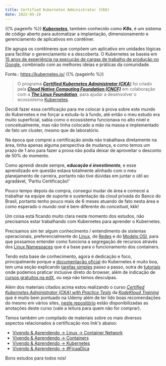 ```yaml
---
title: Certified Kubernetes Administrator (CKA)
date: 2022-05-19
---
```


{{% pageinfo %}}
[***Kubernetes***](https://kubernetes.io/docs/concepts/overview/what-is-kubernetes/), também conhecido como ***K8s***, é um sistema de código aberto para automatizar a implantação, dimensionamento e gerenciamento de aplicativos em contêiner.

Ele agrupa os contêineres que compõem um aplicativo em unidades lógicas para facilitar o gerenciamento e a descoberta. O Kubernetes se baseia em [15 anos de experiência na execução de cargas de trabalho de produção no Google](https://queue.acm.org/detail.cfm?id=2898444), combinado com as melhores ideias e práticas da comunidade.

Fonte.: <https://kubernetes.io/>
{{% /pageinfo %}}

> O programa [***Certified Kubernetes Administrator (CKA**)*](https://www.cncf.io/certification/cka/) foi criado pela [***Cloud Native Computing Foundation (CNCF)***](https://www.cncf.io/) em colaboração com a [***The Linux Foundation***](https://training.linuxfoundation.org/certification/certified-kubernetes-administrator-cka/), para ajudar a desenvolver o ecossistema [Kubernetes](https://kubernetes.io/).

Decidi fazer essa certificação para me colocar à prova sobre este mundo do Kubernetes e me forçar a estuda-lo à fundo, até então o meu estudo era muito superficial, sabia como o ecossistema funcionava no alto nível e conceitualmente, mas não tinha colocado a mão na massa e implementado de fato um cluster, mesmo que de laboratório.

Na época que comprei a certificação ainda não trabalhava diretamente na área, tinha apenas alguma perspectiva de mudança, e como temos um prazo de 1 ano para fazer a prova não podia deixar de aproveitar o desconto de 50% do momento.

Como aprendi desde sempre, ***educação é investimento***, e esse aprendizado em questão estava totalmente alinhado com o meu planejamento de carreira, portanto não tive dúvidas em juntar o útil ao agradável, 'Partiu Certificação!'

Pouco tempo depois da compra, consegui mudar de área e comecei a trabalhar na equipe de suporte e sustentação da cloud privada do Banco do Brasil, portanto tenho pouco mais de 6 meses atuando de fato nesta área e como esperado o *mundo real* é bem diferente do *conceitual*, kkk!

Um coisa está ficando muito clara neste momento dos estudos, não precisamos estar trabalhando com Kubernetes para aprender o Kubernetes.

Precisamos sim ter algum conhecimento / entendimento de sistemas operacionais, preferencialmente do [Linux](https://en.wikipedia.org/wiki/Linux), de [Redes](https://en.wikipedia.org/wiki/Computer_network) e do [Modelo OSI](https://en.wikipedia.org/wiki/OSI_model), para que possamos entender como funciona a segregação de recursos através dos [Linux Namespaces](https://en.wikipedia.org/wiki/Linux_namespaces) que é a base para o funcionamento dos containers.

Tendo esta base de conhecimento, agora é dedicação e foco, principalmente porque a [documentação oficial](https://kubernetes.io/docs/home/) do Kubernetes é muito boa, tem uma seção explicando [tarefas simples](https://kubernetes.io/docs/tasks/) passo a passo, outra de [tutoriais](https://kubernetes.io/docs/tutorials/) onde podemos praticar inclusive direto do browser, além de indicação de [cursos gratuitos na edX](https://kubernetes.io/training/), ou seja não temos desculpas.

Além dos materiais citados acima estou realizando o curso [*Certified Kubernetes Administrator (CKA) with Practice Tests*](https://www.udemy.com/course/certified-kubernetes-administrator-with-practice-tests/learn/lecture/31984310#overview) da [*KodeKloud Training*](https://www.udemy.com/user/kodekloud/) que é muito bem pontuado na Udemy além de ter lido boas recomendações do mesmo em vários sites, [neste repositório](https://github.com/kodekloudhub/certified-kubernetes-administrator-course) estão disponibilizadas as anotações deste curso (vale a leitura para quem não for comprar).

Temos também um compilado de materiais sobre os mais diversos aspectos relacionados à certificação nos link's abaixo:

- [Vivendo & Aprendendo -> Linux -> Container Network](../../../blog/linux/container-networking/)
- [Vivendo & Aprendendo -> Containers](../../../blog/container/)
- [Vivendo & Aprendendo -> Kubernetes](../../../blog/kubernetes/)
- [Vivendo & Aprendendo -> #FicaaDica](../../../blog/ficaadica/)

Bons estudos para todos nós!
